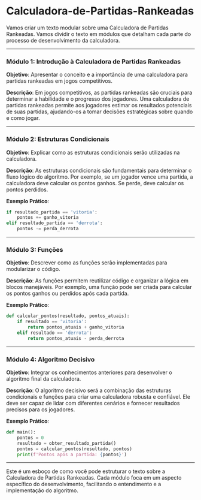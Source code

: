 # Calculadora-de-Partidas-Rankeadas

Vamos criar um texto modular sobre uma Calculadora de Partidas Rankeadas. Vamos dividir o texto em módulos que detalham cada parte do processo de desenvolvimento da calculadora.

---

### Módulo 1: Introdução à Calculadora de Partidas Rankeadas

**Objetivo**: Apresentar o conceito e a importância de uma calculadora para partidas rankeadas em jogos competitivos.

**Descrição**: Em jogos competitivos, as partidas rankeadas são cruciais para determinar a habilidade e o progresso dos jogadores. Uma calculadora de partidas rankeadas permite aos jogadores estimar os resultados potenciais de suas partidas, ajudando-os a tomar decisões estratégicas sobre quando e como jogar.

---

### Módulo 2: Estruturas Condicionais

**Objetivo**: Explicar como as estruturas condicionais serão utilizadas na calculadora.

**Descrição**: As estruturas condicionais são fundamentais para determinar o fluxo lógico do algoritmo. Por exemplo, se um jogador vence uma partida, a calculadora deve calcular os pontos ganhos. Se perde, deve calcular os pontos perdidos.

**Exemplo Prático**:
```python
if resultado_partida == 'vitoria':
    pontos += ganho_vitoria
elif resultado_partida == 'derrota':
    pontos -= perda_derrota
```

---

### Módulo 3: Funções

**Objetivo**: Descrever como as funções serão implementadas para modularizar o código.

**Descrição**: As funções permitem reutilizar código e organizar a lógica em blocos manejáveis. Por exemplo, uma função pode ser criada para calcular os pontos ganhos ou perdidos após cada partida.

**Exemplo Prático**:
```python
def calcular_pontos(resultado, pontos_atuais):
    if resultado == 'vitoria':
        return pontos_atuais + ganho_vitoria
    elif resultado == 'derrota':
        return pontos_atuais - perda_derrota
```

---

### Módulo 4: Algoritmo Decisivo

**Objetivo**: Integrar os conhecimentos anteriores para desenvolver o algoritmo final da calculadora.

**Descrição**: O algoritmo decisivo será a combinação das estruturas condicionais e funções para criar uma calculadora robusta e confiável. Ele deve ser capaz de lidar com diferentes cenários e fornecer resultados precisos para os jogadores.

**Exemplo Prático**:
```python
def main():
    pontos = 0
    resultado = obter_resultado_partida()
    pontos = calcular_pontos(resultado, pontos)
    print(f'Pontos após a partida: {pontos}')
```

---

Este é um esboço de como você pode estruturar o texto sobre a Calculadora de Partidas Rankeadas. Cada módulo foca em um aspecto específico do desenvolvimento, facilitando o entendimento e a implementação do algoritmo.
